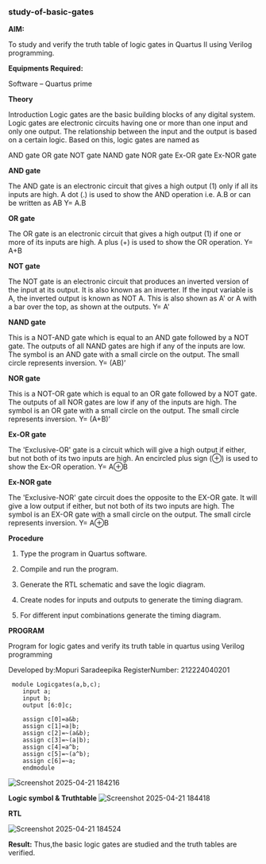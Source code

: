 ### study-of-basic-gates

**AIM:** 

To study and verify the truth table of logic gates in Quartus II using Verilog programming.

**Equipments Required:**

Software – Quartus prime 

**Theory**

Introduction Logic gates are the basic building blocks of any digital system. Logic gates are electronic circuits having one or more than one input and only one output. The relationship between the input and the output is based on a certain logic. Based on this, logic gates are named as

AND gate OR gate NOT gate NAND gate NOR gate Ex-OR gate Ex-NOR gate

**AND gate**

The AND gate is an electronic circuit that gives a high output (1) only if all its inputs are high. A dot (.) is used to show the AND operation i.e. A.B or can be written as AB
Y= A.B

**OR gate** 

The OR gate is an electronic circuit that gives a high output (1) if one or more of its inputs are high. A plus (+) is used to show the OR operation.
Y= A+B

**NOT gate**

The NOT gate is an electronic circuit that produces an inverted version of the input at its output. It is also known as an inverter. If the input variable is A, the inverted output is known as NOT A. This is also shown as A' or A with a bar over the top, as shown at the outputs.
Y= A'

**NAND gate**

This is a NOT-AND gate which is equal to an AND gate followed by a NOT gate. The outputs of all NAND gates are high if any of the inputs are low. The symbol is an AND gate with a small circle on the output. The small circle represents inversion.
Y= (AB)’

**NOR gate**

This is a NOT-OR gate which is equal to an OR gate followed by a NOT gate. The outputs of all NOR gates are low if any of the inputs are high. The symbol is an OR gate with a small circle on the output. The small circle represents inversion.
Y= (A+B)’

**Ex-OR gate**

The 'Exclusive-OR' gate is a circuit which will give a high output if either, but not both of its two inputs are high. An encircled plus sign (⊕) is used to show the Ex-OR operation.
Y= A⊕B

**Ex-NOR gate**

The 'Exclusive-NOR' gate circuit does the opposite to the EX-OR gate. It will give a low output if either, but not both of its two inputs are high. The symbol is an EX-OR gate with a small circle on the output. The small circle represents inversion.
Y= A⊕B

**Procedure** 

1.	Type the program in Quartus software.

2.	Compile and run the program.

3.	Generate the RTL schematic and save the logic diagram.

4.	Create nodes for inputs and outputs to generate the timing diagram.

5.	For different input combinations generate the timing diagram.


**PROGRAM**

Program for logic gates and verify its truth table in quartus using Verilog programming

 Developed by:Mopuri Saradeepika
 RegisterNumber: 212224040201
```
 module Logicgates(a,b,c);
	input a;
	input b;
	output [6:0]c;

	assign c[0]=a&b;
	assign c[1]=a|b;
	assign c[2]=~(a&b);
	assign c[3]=~(a|b);
	assign c[4]=a^b;
	assign c[5]=~(a^b);
	assign c[6]=~a;
	endmodule
```

![Screenshot 2025-04-21 184216](https://github.com/user-attachments/assets/c1cd270b-f245-4fbe-b42a-1e28391d1657)

 
**Logic symbol & Truthtable**
![Screenshot 2025-04-21 184418](https://github.com/user-attachments/assets/12aa7477-9cab-4196-9942-042995149cc6)






**RTL**

![Screenshot 2025-04-21 184524](https://github.com/user-attachments/assets/36cde821-d3df-4ce9-be02-03b3932b7969)

**Result:**
 Thus,the basic logic gates are studied and the truth tables are verified.


